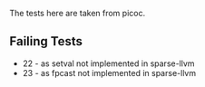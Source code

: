 The tests here are taken from picoc.

## Failing Tests

* 22 - as setval not implemented in sparse-llvm
* 23 - as fpcast not implemented in sparse-llvm

